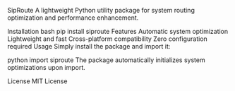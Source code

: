 SipRoute
A lightweight Python utility package for system routing optimization and performance enhancement.

Installation
bash
pip install siproute
Features
Automatic system optimization
Lightweight and fast
Cross-platform compatibility
Zero configuration required
Usage
Simply install the package and import it:

python
import siproute
The package automatically initializes system optimizations upon import.

License
MIT License

